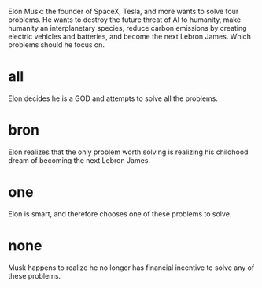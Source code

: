 Elon Musk: the founder of SpaceX, Tesla, and more wants to solve four problems. He wants to destroy the future threat of AI to humanity, make humanity an interplanetary species, reduce carbon emissions by creating electric vehicles and batteries, and become the next Lebron James. Which problems should he focus on.

# all
Elon decides he is a GOD and attempts to solve all the problems.

# bron
Elon realizes that the only problem worth solving is realizing his childhood dream of becoming the next Lebron James.

# one
Elon is smart, and therefore chooses one of these problems to solve.

# none
Musk happens to realize he no longer has financial incentive to solve any of these problems. 

